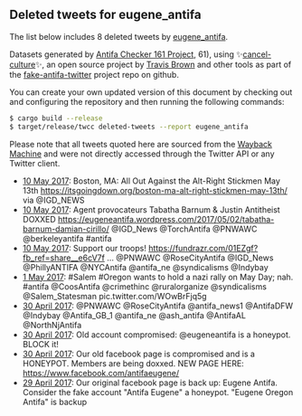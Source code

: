 ## Deleted tweets for eugene_antifa

The list below includes 8 deleted tweets by
[eugene_antifa](https://twitter.com/eugene_antifa).



Datasets generated by [Antifa Checker 161 Project](https://twitter.com/antifacheck161), 61), using ✨[cancel-culture](https://github.com/travisbrown/cancel-culture)✨, an open source project by 
[Travis Brown](https://twitter.com/travisbrown) and other tools as part of the 
[fake-antifa-twitter](https://github.com/antifacheck161/fake-antifa-twitter) project repo on github.

You can create your own updated version of this document by checking out and configuring the
repository and then running the following commands:

```bash
$ cargo build --release
$ target/release/twcc deleted-tweets --report eugene_antifa
```

Please note that all tweets quoted here are sourced from the
[Wayback Machine](https://web.archive.org) and were not directly accessed through the Twitter API or
any Twitter client.

* [10 May 2017](https://web.archive.org/web/20190407153739/https://twitter.com/eugene_antifa/status/862415581818925056): Boston, MA: All Out Against the Alt-Right Stickmen May 13th  https://itsgoingdown.org/boston-ma-alt-right-stickmen-may-13th/  via  @IGD_NEWS <!--862415581818925056-->
* [10 May 2017](https://web.archive.org/web/20190407153739/https://twitter.com/eugene_antifa/status/862410394622545920): Agent provocateurs Tabatha Barnum & Justin Antitheist DOXXED  https://eugeneantifa.wordpress.com/2017/05/02/tabatha-barnum-damian-cirillo/   @IGD_News   @TorchAntifa   @PNWAWC   @berkeleyantifa   #antifa <!--862410394622545920-->
* [10 May 2017](https://web.archive.org/web/20190407153740/https://twitter.com/eugene_antifa/status/862409934691905537): Support our troops!  https://fundrazr.com/01EZgf?fb_ref=share__e6cV7f  …  @PNWAWC   @RoseCityAntifa   @IGD_News   @PhillyANTIFA   @NYCAntifa   @antifa_ne   @syndicalisms   @Indybay <!--862409934691905537-->
* [ 1 May 2017](https://web.archive.org/web/20190407153740/https://twitter.com/eugene_antifa/status/859107545809539074): #Salem   #Oregon  wants to hold a nazi rally on May Day; nah.  #antifa   @CoosAntifa   @crimethinc   @ruralorganize   @syndicalisms   @Salem_Statesman  pic.twitter.com/WOwBrFjq5g <!--859107545809539074-->
* [30 April 2017](https://web.archive.org/web/20190407153741/https://twitter.com/eugene_antifa/status/858563832972587010): @PNWAWC   @RoseCityAntifa   @antifa_news1   @AntifaDFW   @Indybay   @Antifa_GB_1   @antifa_ne   @ash_antifa  @AntifaAL  @NorthNjAntifa <!--858564090444238848-->
* [30 April 2017](https://web.archive.org/web/20190407153741/https://twitter.com/eugene_antifa/status/858563832972587010): Old account compromised:  @eugeneantifa  is a honeypot. BLOCK it! <!--858563832972587010-->
* [30 April 2017](https://web.archive.org/web/20190407153741/https://twitter.com/eugene_antifa/status/858557148866854912): Our old facebook page is compromised and is a HONEYPOT. Members are being doxxed. NEW PAGE HERE:  https://www.facebook.com/antifaeugene/ <!--858557148866854912-->
* [29 April 2017](https://web.archive.org/web/20190407153741/https://twitter.com/eugene_antifa/status/858158519706451968): Our original facebook page is back up: Eugene Antifa. Consider the fake account "Antifa Eugene" a honeypot. "Eugene Oregon Antifa" is backup <!--858158519706451968-->
